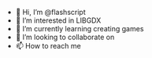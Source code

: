 - 👋 Hi, I’m @flashscript
- 👀 I’m interested in LIBGDX
- 🌱 I’m currently learning creating games
- 💞️ I’m looking to collaborate on 
- 📫 How to reach me 

<!---
flashscript/flashscript is a ✨ special ✨ repository because its `README.md` (this file) appears on your GitHub profile.
You can click the Preview link to take a look at your changes.
--->
